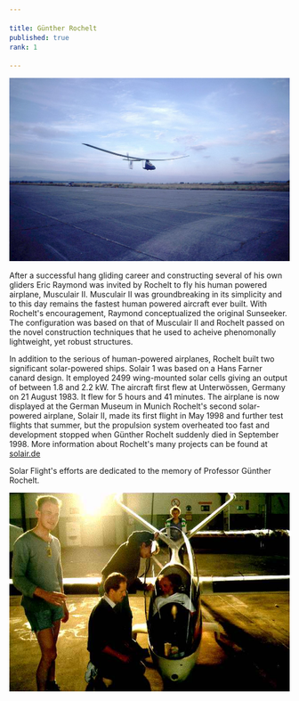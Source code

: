 ```yaml
---

title: Günther Rochelt
published: true
rank: 1

---
```

![Musculair II in flight](musculair2.jpg)

After a successful hang gliding career and constructing several of his own gliders Eric Raymond was invited by Rochelt to fly his human powered airplane, Musculair II. Musculair II was groundbreaking in its simplicity and to this day remains the fastest human powered aircraft ever built. With Rochelt's encouragement, Raymond conceptualized the original Sunseeker. The configuration was based on that of Musculair II and Rochelt passed on the novel construction techniques that he used to acheive phenomonally lightweight, yet robust structures.

In addition to the serious of human-powered airplanes, Rochelt built two significant solar-powered ships.
Solair 1 was based on a Hans Farner canard design. It employed 2499 wing-mounted solar cells giving an output of between 1.8 and 2.2 kW. The aircraft first flew at Unterwössen, Germany on 21 August 1983. It flew for 5 hours and 41 minutes. The airplane is now displayed at the German Museum in Munich  Rochelt's second solar-powered airplane, Solair II, made its first flight in May 1998 and further test flights that summer, but the propulsion system overheated too fast and development stopped when Günther Rochelt suddenly died in September 1998. More information about Rochelt's many projects can be found at <a href="http://www.solair.de">solair.de</a>


Solar Flight's efforts are dedicated to the memory of Professor Günther Rochelt.

![Solair II crew](solair2team.jpg)

